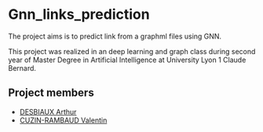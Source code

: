 # Gnn_links_prediction

The project aims is to predict link from a graphml files using GNN.

This project was realized in an deep learning and graph class during second year of Master Degree in Artificial Intelligence at University Lyon 1 Claude Bernard.

## Project members
- [DESBIAUX Arthur](https://github.com/adesbx)
- [CUZIN-RAMBAUD Valentin](https://github.com/valentincuzin)
